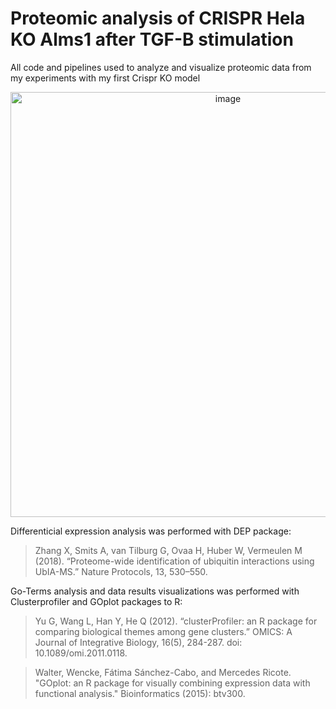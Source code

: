 # Proteomic analysis of CRISPR Hela KO Alms1 after TGF-B stimulation

All code and pipelines used to analyze and visualize proteomic data from my experiments with my first Crispr KO model

<p align="center">
<img width="680" alt="image" src="https://user-images.githubusercontent.com/43313385/185793045-267fe5a0-4bc1-42bf-9f81-bf1ec2e682fa.png">
</p>

Differenticial expression analysis was performed with DEP package:

>Zhang X, Smits A, van Tilburg G, Ovaa H, Huber W, Vermeulen M (2018). “Proteome-wide identification of ubiquitin interactions using UbIA-MS.” Nature Protocols, 13, 530–550.

Go-Terms analysis and data results visualizations was performed with Clusterprofiler and GOplot packages to R:

>Yu G, Wang L, Han Y, He Q (2012). “clusterProfiler: an R package for comparing biological themes among gene clusters.” OMICS: A Journal of Integrative Biology, 16(5), 284-287. doi: 10.1089/omi.2011.0118.

>Walter, Wencke, Fátima Sánchez-Cabo, and Mercedes Ricote. "GOplot: an R package for visually combining expression data with functional analysis." Bioinformatics (2015): btv300.
